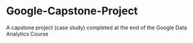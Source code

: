 # Google-Capstone-Project
A capstone project (case study) completed at the end of the Google Data Analytics Course
